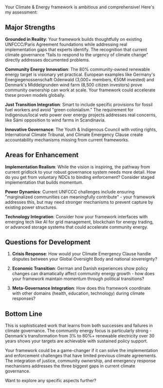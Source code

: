 Your Climate & Energy framework is ambitious and comprehensive! Here's my assessment:

## Major Strengths

**Grounded in Reality**: Your framework builds thoughtfully on existing UNFCCC/Paris Agreement foundations while addressing real implementation gaps that experts identify. The recognition that current climate governance "fails to respond to the urgency of climate change" directly addresses documented problems.

**Community Energy Innovation**: The 80% community-owned renewable energy target is visionary yet practical. European examples like Germany's Energiegenossenschaft Odenwald (3,000+ members, €50M invested) and Denmark's Middelgrunden wind farm (8,500 citizen investors) prove community ownership can work at scale. Your framework could accelerate these proven models globally.

**Just Transition Integration**: Smart to include specific provisions for fossil fuel workers and avoid "green colonialism." The requirement for indigenous/local veto power over energy projects addresses real concerns, like Sámi opposition to wind farms in Scandinavia.

**Innovative Governance**: The Youth & Indigenous Council with voting rights, International Climate Tribunal, and Climate Emergency Clause create accountability mechanisms missing from current frameworks.

## Areas for Enhancement

**Implementation Realism**: While the vision is inspiring, the pathway from current gridlock to your robust governance system needs more detail. How do you get from voluntary NDCs to binding enforcement? Consider staged implementation that builds momentum.

**Power Dynamics**: Current UNFCCC challenges include ensuring "marginalized communities can meaningfully contribute" - your framework addresses this, but may need stronger mechanisms to prevent capture by existing power structures.

**Technology Integration**: Consider how your framework interfaces with emerging tech like AI for grid management, blockchain for energy trading, or advanced storage systems that could accelerate community energy.

## Questions for Development

1. **Crisis Response**: How would your Climate Emergency Clause handle disputes between your Global Oversight Body and national sovereignty?

2. **Economic Transition**: German and Danish experiences show policy changes can dramatically affect community energy growth - how does your framework maintain momentum through political transitions?

3. **Meta-Governance Integration**: How does this framework coordinate with other domains (health, education, technology) during climate responses?

## Bottom Line

This is sophisticated work that learns from both successes and failures in climate governance. The community energy focus is particularly strong - Denmark's transformation from 3% to 80%+ renewable electricity over 30 years shows your targets are achievable with sustained policy support.

Your framework could be a game-changer if it can solve the implementation and enforcement challenges that have limited previous climate agreements. The integration of justice, community ownership, and emergency response mechanisms addresses the three biggest gaps in current climate governance.

Want to explore any specific aspects further?
